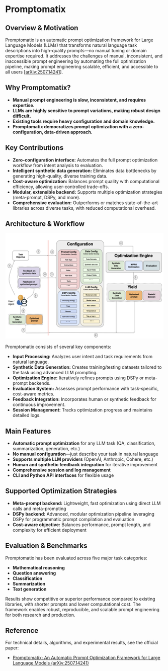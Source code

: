 # Promptomatix

## Overview & Motivation
Promptomatix is an automatic prompt optimization framework for Large Language Models (LLMs) that transforms natural language task descriptions into high-quality prompts—no manual tuning or domain expertise required. It addresses the challenges of manual, inconsistent, and inaccessible prompt engineering by automating the full optimization pipeline, making prompt engineering scalable, efficient, and accessible to all users [[arXiv:2507.14241](https://arxiv.org/pdf/2507.14241)].

## Why Promptomatix?
- **Manual prompt engineering is slow, inconsistent, and requires expertise.**
- **LLMs are highly sensitive to prompt variations, making robust design difficult.**
- **Existing tools require heavy configuration and domain knowledge.**
- **Promptomatix democratizes prompt optimization with a zero-configuration, data-driven approach.**

## Key Contributions
- **Zero-configuration interface:** Automates the full prompt optimization workflow from intent analysis to evaluation.
- **Intelligent synthetic data generation:** Eliminates data bottlenecks by generating high-quality, diverse training data.
- **Cost-aware optimization:** Balances prompt quality with computational efficiency, allowing user-controlled trade-offs.
- **Modular, extensible backend:** Supports multiple optimization strategies (meta-prompt, DSPy, and more).
- **Comprehensive evaluation:** Outperforms or matches state-of-the-art libraries across diverse tasks, with reduced computational overhead.

## Architecture & Workflow

<div align="center">
  <img src="../images/architecture1_quality.png" alt="Promptomatix Architecture" width="800"/>
</div>

Promptomatix consists of several key components:
- **Input Processing:** Analyzes user intent and task requirements from natural language.
- **Synthetic Data Generation:** Creates training/testing datasets tailored to the task using advanced LLM prompting.
- **Optimization Engine:** Iteratively refines prompts using DSPy or meta-prompt backends.
- **Evaluation System:** Assesses prompt performance with task-specific, cost-aware metrics.
- **Feedback Integration:** Incorporates human or synthetic feedback for continuous improvement.
- **Session Management:** Tracks optimization progress and maintains detailed logs.

## Main Features
- **Automatic prompt optimization** for any LLM task (QA, classification, summarization, generation, etc.)
- **No manual configuration**—just describe your task in natural language
- **Supports multiple LLM providers** (OpenAI, Anthropic, Cohere, etc.)
- **Human and synthetic feedback integration** for iterative improvement
- **Comprehensive session and log management**
- **CLI and Python API interfaces** for flexible usage

## Supported Optimization Strategies
- **Meta-prompt backend:** Lightweight, fast optimization using direct LLM calls and meta-prompting
- **DSPy backend:** Advanced, modular optimization pipeline leveraging DSPy for programmatic prompt compilation and evaluation
- **Cost-aware objective:** Balances performance, prompt length, and complexity for efficient deployment

## Evaluation & Benchmarks
Promptomatix has been evaluated across five major task categories:
- **Mathematical reasoning**
- **Question answering**
- **Classification**
- **Summarization**
- **Text generation**

Results show competitive or superior performance compared to existing libraries, with shorter prompts and lower computational cost. The framework enables robust, reproducible, and scalable prompt engineering for both research and production.

## Reference
For technical details, algorithms, and experimental results, see the official paper:
- [Promptomatix: An Automatic Prompt Optimization Framework for Large Language Models (arXiv:2507.14241)](https://arxiv.org/pdf/2507.14241)